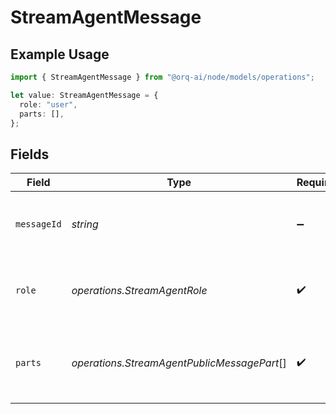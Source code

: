 # StreamAgentMessage

## Example Usage

```typescript
import { StreamAgentMessage } from "@orq-ai/node/models/operations";

let value: StreamAgentMessage = {
  role: "user",
  parts: [],
};
```

## Fields

| Field                                                 | Type                                                  | Required                                              | Description                                           |
| ----------------------------------------------------- | ----------------------------------------------------- | ----------------------------------------------------- | ----------------------------------------------------- |
| `messageId`                                           | *string*                                              | :heavy_minus_sign:                                    | Optional A2A message ID in ULID format                |
| `role`                                                | *operations.StreamAgentRole*                          | :heavy_check_mark:                                    | Message role (user or tool for continuing executions) |
| `parts`                                               | *operations.StreamAgentPublicMessagePart*[]           | :heavy_check_mark:                                    | A2A message parts (text, file, or tool_result only)   |